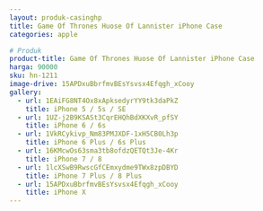 ```yaml
---
layout: produk-casinghp
title: Game Of Thrones Huose Of Lannister iPhone Case
categories: apple

# Produk
product-title: Game Of Thrones Huose Of Lannister iPhone Case
harga: 90000
sku: hn-1211
image-drive: 15APDxuBbrfmvBEsYsvsx4Efqgh_xCooy
gallery:
  - url: 1EAiFG8NT4Ox8xApksedyrYY9tk3daPkZ
    title: iPhone 5 / 5s / SE
  - url: 1UZ-j2B9KSASt3CqrEHQhBdXKXvR_pfSY
    title: iPhone 6 / 6s
  - url: 1VkRCykivp_Nm83PMJXDF-1xH5CB0Lh3p
    title: iPhone 6 Plus / 6s Plus
  - url: 16KMcwOs63sma3tb8ofdzQETQt3Je-4Kr
    title: iPhone 7 / 8
  - url: 1lcXSwB9RwscGfCEmxydme9TWx8zpDBYD
    title: iPhone 7 Plus / 8 Plus
  - url: 15APDxuBbrfmvBEsYsvsx4Efqgh_xCooy
    title: iPhone X
---
```

